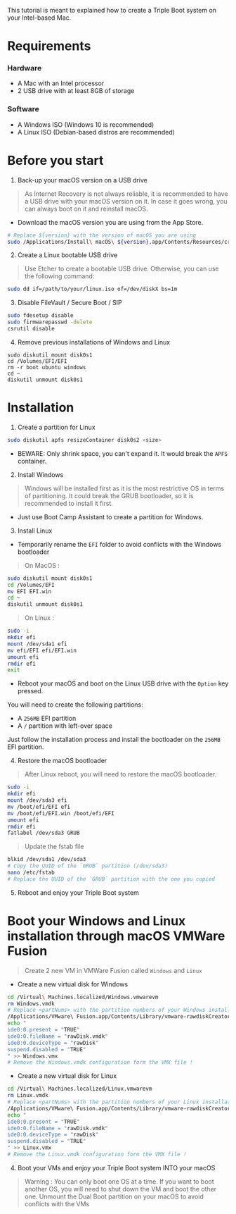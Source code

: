 This tutorial is meant to explained how to create a Triple Boot system on your Intel-based Mac.

# Requirements 

### Hardware
- A Mac with an Intel processor
- 2 USB drive with at least 8GB of storage
### Software
- A Windows ISO (Windows 10 is recommended)
- A Linux ISO (Debian-based distros are recommended)

# Before you start

1. Back-up your macOS version on a USB drive

> As Internet Recovery is not always reliable, it is recommended to have a USB drive with your macOS version on it. In case it goes wrong, you can always boot on it and reinstall macOS.
- Download the macOS version you are using from the App Store. 

```zsh
# Replace ${version} with the version of macOS you are using
sudo /Applications/Install\ macOS\ ${version}.app/Contents/Resources/createinstallmedia --volume /Volumes/MyVolume
```

2. Create a Linux bootable USB drive
> Use Etcher to create a bootable USB drive. Otherwise, you can use the following command:

```zsh
sudo dd if=/path/to/your/linux.iso of=/dev/diskX bs=1m
```

3. Disable FileVault / Secure Boot / SIP

```zsh
sudo fdesetup disable
sudo firmwarepasswd -delete
csrutil disable
```

4. Remove previous installations of Windows and Linux
```
sudo diskutil mount disk0s1
cd /Volumes/EFI/EFI
rm -r boot ubuntu windows
cd ~
diskutil unmount disk0s1
```

# Installation

1. Create a partition for Linux

```zsh
sudo diskutil apfs resizeContainer disk0s2 <size>
```
- BEWARE: Only shrink space, you can't expand it. It would break the `APFS` container.

2. Install Windows 
> Windows will be installed first as it is the most restrictive OS in terms of partitioning.
> It could break the GRUB bootloader, so it is recommended to install it first.

- Just use Boot Camp Assistant to create a partition for Windows.

3. Install Linux 

- Temporarily rename the `EFI` folder to avoid conflicts with the Windows bootloader

> On MacOS :
```zsh
sudo diskutil mount disk0s1
cd /Volumes/EFI
mv EFI EFI.win
cd ~
diskutil unmount disk0s1
```
> On Linux :
```bash
sudo -i
mkdir efi
mount /dev/sda1 efi
mv efi/EFI efi/EFI.win
umount efi
rmdir efi
exit
```

- Reboot your macOS and boot on the Linux USB drive with the `Option` key pressed.

You will need to create the following partitions:
- A `256MB` EFI partition
- A `/` partition with left-over space

Just follow the installation process and install the bootloader on the `256MB` EFI partition.

4. Restore the macOS bootloader

> After Linux reboot, you will need to restore the macOS bootloader.

```bash
sudo -i
mkdir efi
mount /dev/sda3 efi
mv /boot/efi/EFI efi
mv /boot/efi/EFI.win /boot/efi/EFI
umount efi
rmdir efi
fatlabel /dev/sda3 GRUB
```

> Update the fstab file

```bash
blkid /dev/sda1 /dev/sda3
# Copy the UUID of the `GRUB` partition (/dev/sda3)
nano /etc/fstab
# Replace the UUID of the `GRUB` partition with the one you copied
```

5. Reboot and enjoy your Triple Boot system

# Boot your Windows and Linux installation through macOS VMWare Fusion

> Create 2 new VM in VMWare Fusion called `Windows` and `Linux`

- Create a new virtual disk for Windows
```zsh
cd /Virtual\ Machines.localized/Windows.vmwarevm
rm Windows.vmdk
# Replace <partNums> with the partition numbers of your Windows installation
/Applications/VMware\ Fusion.app/Contents/Library/vmware-rawdiskCreator create /dev/disk0 <partNums> rawDisk ide
echo "
ide0:0.present = "TRUE"
ide0:0.fileName = "rawDisk.vmdk"
ide0:0.deviceType = "rawDisk"
suspend.disabled = "TRUE"
" >> Windows.vmx
# Remove the Windows.vmdk configuration form the VMX file !
```

- Create a new virtual disk for Linux
```zsh
cd /Virtual\ Machines.localized/Linux.vmwarevm
rm Linux.vmdk
# Replace <partNums> with the partition numbers of your Linux installation (DON'T FORGET TO ADD THE EFI PARTITION)
/Applications/VMware\ Fusion.app/Contents/Library/vmware-rawdiskCreator create /dev/disk0 <partNums> rawDisk ide
echo "
ide0:0.present = "TRUE"
ide0:0.fileName = "rawDisk.vmdk"
ide0:0.deviceType = "rawDisk"
suspend.disabled = "TRUE"
" >> Linux.vmx
# Remove the Linux.vmdk configuration form the VMX file !
```

4. Boot your VMs and enjoy your Triple Boot system INTO your macOS

> Warning : You can only boot one OS at a time. If you want to boot another OS, you will need to shut down the VM and boot the other one.
> Unmount the Dual Boot partition on your macOS to avoid conflicts with the VMs

